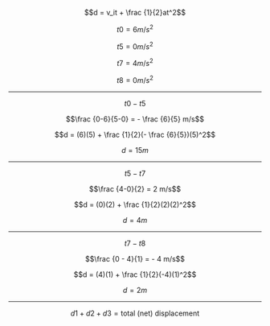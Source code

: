 
$$d = v_it + \frac {1}{2}at^2$$

$$t0= 6 m/s^2$$

$$t5 = 0 m/s^2$$

$$t7 = 4 m/s^2$$

$$t8 = 0 m/s^2$$

***

$$t0-t5$$

$$\frac {0-6}{5-0} = - \frac {6}{5} m/s$$

$$d = (6)(5) + \frac {1}{2}(- \frac {6}{5})(5)^2$$

$$d = 15m$$

***

$$t5-t7$$

$$\frac {4-0}{2} = 2 m/s$$

$$d = (0)(2) + \frac {1}{2}(2)(2)^2$$


$$d = 4m$$

***

$$t7 - t8$$

$$\frac {0 - 4}{1} = - 4 m/s$$

$$d = (4)(1) + \frac {1}{2}(-4)(1)^2$$

$$d = 2m$$

***

$$d1+d2+d3 = \text {total (net) displacement}$$









